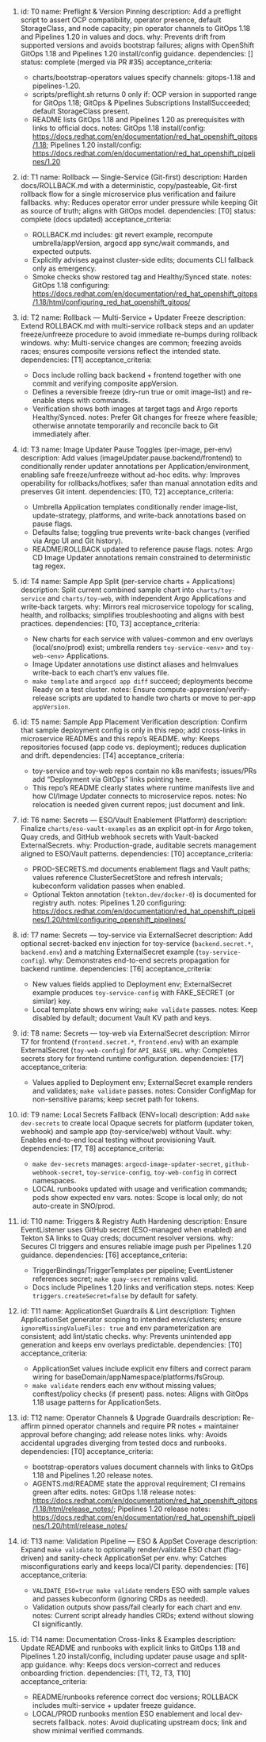 1. id: T0
   name: Preflight & Version Pinning
   description: Add a preflight script to assert OCP compatibility, operator presence, default StorageClass, and node capacity; pin operator channels to GitOps 1.18 and Pipelines 1.20 in values and docs.
   why: Prevents drift from supported versions and avoids bootstrap failures; aligns with OpenShift GitOps 1.18 and Pipelines 1.20 install/config guidance.
   dependencies: []
   status: complete (merged via PR #35)
   acceptance_criteria:
     - charts/bootstrap-operators values specify channels: gitops-1.18 and pipelines-1.20.
     - scripts/preflight.sh returns 0 only if: OCP version in supported range for GitOps 1.18; GitOps & Pipelines Subscriptions InstallSucceeded; default StorageClass present.
     - README lists GitOps 1.18 and Pipelines 1.20 as prerequisites with links to official docs.
   notes: GitOps 1.18 install/config: https://docs.redhat.com/en/documentation/red_hat_openshift_gitops/1.18; Pipelines 1.20 install/config: https://docs.redhat.com/en/documentation/red_hat_openshift_pipelines/1.20

2. id: T1
   name: Rollback — Single-Service (Git-first)
   description: Harden docs/ROLLBACK.md with a deterministic, copy/pasteable, Git-first rollback flow for a single microservice plus verification and failure fallbacks.
   why: Reduces operator error under pressure while keeping Git as source of truth; aligns with GitOps model.
   dependencies: [T0]
   status: complete (docs updated)
   acceptance_criteria:
     - ROLLBACK.md includes: git revert example, recompute umbrella/appVersion, argocd app sync/wait commands, and expected outputs.
     - Explicitly advises against cluster-side edits; documents CLI fallback only as emergency.
     - Smoke checks show restored tag and Healthy/Synced state.
   notes: GitOps 1.18 configuring: https://docs.redhat.com/en/documentation/red_hat_openshift_gitops/1.18/html/configuring_red_hat_openshift_gitops/

3. id: T2
   name: Rollback — Multi-Service + Updater Freeze
   description: Extend ROLLBACK.md with multi-service rollback steps and an updater freeze/unfreeze procedure to avoid immediate re-bumps during rollback windows.
   why: Multi-service changes are common; freezing avoids races; ensures composite versions reflect the intended state.
   dependencies: [T1]
   acceptance_criteria:
     - Docs include rolling back backend + frontend together with one commit and verifying composite appVersion.
     - Defines a reversible freeze (dry-run true or omit image-list) and re-enable steps with commands.
     - Verification shows both images at target tags and Argo reports Healthy/Synced.
   notes: Prefer Git changes for freeze where feasible; otherwise annotate temporarily and reconcile back to Git immediately after.

4. id: T3
   name: Image Updater Pause Toggles (per-image, per-env)
   description: Add values (imageUpdater.pause.backend/frontend) to conditionally render updater annotations per Application/environment, enabling safe freeze/unfreeze without ad-hoc edits.
   why: Improves operability for rollbacks/hotfixes; safer than manual annotation edits and preserves Git intent.
   dependencies: [T0, T2]
   acceptance_criteria:
     - Umbrella Application templates conditionally render image-list, update-strategy, platforms, and write-back annotations based on pause flags.
     - Defaults false; toggling true prevents write-back changes (verified via Argo UI and Git history).
     - README/ROLLBACK updated to reference pause flags.
   notes: Argo CD Image Updater annotations remain constrained to deterministic tag regex.

5. id: T4
   name: Sample App Split (per-service charts + Applications)
   description: Split current combined sample chart into `charts/toy-service` and `charts/toy-web`, with independent Argo Applications and write-back targets.
   why: Mirrors real microservice topology for scaling, health, and rollbacks; simplifies troubleshooting and aligns with best practices.
   dependencies: [T0, T3]
   acceptance_criteria:
     - New charts for each service with values-common and env overlays (local/sno/prod) exist; umbrella renders `toy-service-<env>` and `toy-web-<env>` Applications.
     - Image Updater annotations use distinct aliases and helmvalues write-back to each chart’s env values file.
     - `make template` and `argocd app diff` succeed; deployments become Ready on a test cluster.
   notes: Ensure compute-appversion/verify-release scripts are updated to handle two charts or move to per-app `appVersion`.

6. id: T5
   name: Sample App Placement Verification
   description: Confirm that sample deployment config is only in this repo; add cross-links in microservice READMEs and this repo’s README.
   why: Keeps repositories focused (app code vs. deployment); reduces duplication and drift.
   dependencies: [T4]
   acceptance_criteria:
     - toy-service and toy-web repos contain no k8s manifests; issues/PRs add “Deployment via GitOps” links pointing here.
     - This repo’s README clearly states where runtime manifests live and how CI/Image Updater connects to microservice repos.
   notes: No relocation is needed given current repos; just document and link.

7. id: T6
   name: Secrets — ESO/Vault Enablement (Platform)
   description: Finalize `charts/eso-vault-examples` as an explicit opt-in for Argo token, Quay creds, and GitHub webhook secrets with Vault-backed ExternalSecrets.
   why: Production-grade, auditable secrets management aligned to ESO/Vault patterns.
   dependencies: [T0]
   acceptance_criteria:
     - PROD-SECRETS.md documents enablement flags and Vault paths; values reference ClusterSecretStore and refresh intervals; kubeconform validation passes when enabled.
     - Optional Tekton annotation (`tekton.dev/docker-0`) is documented for registry auth.
   notes: Pipelines 1.20 configuring: https://docs.redhat.com/en/documentation/red_hat_openshift_pipelines/1.20/html/configuring_openshift_pipelines/

8. id: T7
   name: Secrets — toy-service via ExternalSecret
   description: Add optional secret-backed env injection for toy-service (`backend.secret.*`, `backend.env`) and a matching ExternalSecret example (`toy-service-config`).
   why: Demonstrates end-to-end secrets propagation for backend runtime.
   dependencies: [T6]
   acceptance_criteria:
     - New values fields applied to Deployment env; ExternalSecret example produces `toy-service-config` with FAKE_SECRET (or similar) key.
     - Local template shows env wiring; `make validate` passes.
   notes: Keep disabled by default; document Vault KV path and keys.

9. id: T8
   name: Secrets — toy-web via ExternalSecret
   description: Mirror T7 for frontend (`frontend.secret.*`, `frontend.env`) with an example ExternalSecret (`toy-web-config`) for `API_BASE_URL`.
   why: Completes secrets story for frontend runtime configuration.
   dependencies: [T7]
   acceptance_criteria:
     - Values applied to Deployment env; ExternalSecret example renders and validates; `make validate` passes.
   notes: Consider ConfigMap for non-sensitive params; keep secret path for tokens.

10. id: T9
    name: Local Secrets Fallback (ENV=local)
    description: Add `make dev-secrets` to create local Opaque secrets for platform (updater token, webhook) and sample app (toy-service/web) without Vault.
    why: Enables end-to-end local testing without provisioning Vault.
    dependencies: [T7, T8]
    acceptance_criteria:
      - `make dev-secrets` manages: `argocd-image-updater-secret`, `github-webhook-secret`, `toy-service-config`, `toy-web-config` in correct namespaces.
      - LOCAL runbooks updated with usage and verification commands; pods show expected env vars.
    notes: Scope is local only; do not auto-create in SNO/prod.

11. id: T10
    name: Triggers & Registry Auth Hardening
    description: Ensure EventListener uses GitHub secret (ESO-managed when enabled) and Tekton SA links to Quay creds; document resolver versions.
    why: Secures CI triggers and ensures reliable image push per Pipelines 1.20 guidance.
    dependencies: [T6]
    acceptance_criteria:
      - TriggerBindings/TriggerTemplates per pipeline; EventListener references secret; `make quay-secret` remains valid.
      - Docs include Pipelines 1.20 links and verification steps.
    notes: Keep `triggers.createSecret=false` by default for safety.

12. id: T11
    name: ApplicationSet Guardrails & Lint
    description: Tighten ApplicationSet generator scoping to intended envs/clusters; ensure `ignoreMissingValueFiles: true` and env parameterization are consistent; add lint/static checks.
    why: Prevents unintended app generation and keeps env overlays predictable.
    dependencies: [T0]
    acceptance_criteria:
      - ApplicationSet values include explicit env filters and correct param wiring for baseDomain/appNamespace/platforms/fsGroup.
      - `make validate` renders each env without missing values; conftest/policy checks (if present) pass.
    notes: Aligns with GitOps 1.18 usage patterns for ApplicationSets.

13. id: T12
    name: Operator Channels & Upgrade Guardrails
    description: Re-affirm pinned operator channels and require PR notes + maintainer approval before changing; add release notes links.
    why: Avoids accidental upgrades diverging from tested docs and runbooks.
    dependencies: [T0]
    acceptance_criteria:
      - bootstrap-operators values document channels with links to GitOps 1.18 and Pipelines 1.20 release notes.
      - AGENTS.md/README state the approval requirement; CI remains green after edits.
    notes: GitOps 1.18 release notes: https://docs.redhat.com/en/documentation/red_hat_openshift_gitops/1.18/html/release_notes/; Pipelines 1.20 release notes: https://docs.redhat.com/en/documentation/red_hat_openshift_pipelines/1.20/html/release_notes/

14. id: T13
    name: Validation Pipeline — ESO & AppSet Coverage
    description: Expand `make validate` to optionally render/validate ESO chart (flag-driven) and sanity-check ApplicationSet per env.
    why: Catches misconfigurations early and keeps local/CI parity.
    dependencies: [T6]
    acceptance_criteria:
      - `VALIDATE_ESO=true make validate` renders ESO with sample values and passes kubeconform (ignoring CRDs as needed).
      - Validation outputs show pass/fail clearly for each chart and env.
    notes: Current script already handles CRDs; extend without slowing CI significantly.

15. id: T14
    name: Documentation Cross-links & Examples
    description: Update README and runbooks with explicit links to GitOps 1.18 and Pipelines 1.20 install/config, including updater pause usage and split-app guidance.
    why: Keeps docs version-correct and reduces onboarding friction.
    dependencies: [T1, T2, T3, T10]
    acceptance_criteria:
      - README/runbooks reference correct doc versions; ROLLBACK includes multi-service + updater freeze guidance.
      - LOCAL/PROD runbooks mention ESO enablement and local dev-secrets fallback.
    notes: Avoid duplicating upstream docs; link and show minimal verified commands.
